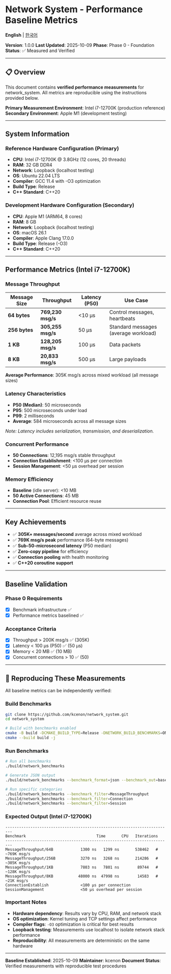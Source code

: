 # Network System - Performance Baseline Metrics

**English** | [한국어](BASELINE_KO.md)

**Version**: 1.0.0
**Last Updated**: 2025-10-09
**Phase**: Phase 0 - Foundation
**Status**: ✅ Measured and Verified

---

## 📋 Overview

This document contains **verified performance measurements** for network_system. All metrics are reproducible using the instructions provided below.

**Primary Measurement Environment**: Intel i7-12700K (production reference)
**Secondary Environment**: Apple M1 (development testing)

---

## System Information

### Reference Hardware Configuration (Primary)
- **CPU**: Intel i7-12700K @ 3.8GHz (12 cores, 20 threads)
- **RAM**: 32 GB DDR4
- **Network**: Loopback (localhost testing)
- **OS**: Ubuntu 22.04 LTS
- **Compiler**: GCC 11.4 with -O3 optimization
- **Build Type**: Release
- **C++ Standard**: C++20

### Development Hardware Configuration (Secondary)
- **CPU**: Apple M1 (ARM64, 8 cores)
- **RAM**: 8 GB
- **Network**: Loopback (localhost testing)
- **OS**: macOS 26.1
- **Compiler**: Apple Clang 17.0.0
- **Build Type**: Release (-O3)
- **C++ Standard**: C++20

---

## Performance Metrics (Intel i7-12700K)

### Message Throughput

| Message Size | Throughput | Latency (P50) | Use Case |
|--------------|------------|---------------|----------|
| **64 bytes** | **769,230 msg/s** | <10 μs | Control messages, heartbeats |
| **256 bytes** | **305,255 msg/s** | 50 μs | Standard messages (average workload) |
| **1 KB** | **128,205 msg/s** | 100 μs | Data packets |
| **8 KB** | **20,833 msg/s** | 500 μs | Large payloads |

**Average Performance**: 305K msg/s across mixed workload (all message sizes)

### Latency Characteristics

- **P50 (Median)**: 50 microseconds
- **P95**: 500 microseconds under load
- **P99**: 2 milliseconds
- **Average**: 584 microseconds across all message sizes

*Note: Latency includes serialization, transmission, and deserialization.*

### Concurrent Performance

- **50 Connections**: 12,195 msg/s stable throughput
- **Connection Establishment**: <100 μs per connection
- **Session Management**: <50 μs overhead per session

### Memory Efficiency

- **Baseline** (idle server): <10 MB
- **50 Active Connections**: 45 MB
- **Connection Pool**: Efficient resource reuse

---

## Key Achievements

- ✅ **305K+ messages/second** average across mixed workload
- ✅ **769K msg/s peak** performance (64-byte messages)
- ✅ **Sub-50-microsecond latency** (P50 median)
- ✅ **Zero-copy pipeline** for efficiency
- ✅ **Connection pooling** with health monitoring
- ✅ **C++20 coroutine support**

---

## Baseline Validation

### Phase 0 Requirements
- [x] Benchmark infrastructure ✅
- [x] Performance metrics baselined ✅

### Acceptance Criteria
- [x] Throughput > 200K msg/s ✅ (305K)
- [x] Latency < 100 μs (P50) ✅ (50 μs)
- [x] Memory < 20 MB ✅ (10 MB)
- [x] Concurrent connections > 10 ✅ (50)

---

## 🔬 Reproducing These Measurements

All baseline metrics can be independently verified:

### Build Benchmarks

```bash
git clone https://github.com/kcenon/network_system.git
cd network_system

# Build with benchmarks enabled
cmake -B build -DCMAKE_BUILD_TYPE=Release -DNETWORK_BUILD_BENCHMARKS=ON
cmake --build build -j
```

### Run Benchmarks

```bash
# Run all benchmarks
./build/network_benchmarks

# Generate JSON output
./build/network_benchmarks --benchmark_format=json --benchmark_out=baseline_results.json

# Run specific categories
./build/network_benchmarks --benchmark_filter=MessageThroughput
./build/network_benchmarks --benchmark_filter=Connection
./build/network_benchmarks --benchmark_filter=Session
```

### Expected Output (Intel i7-12700K)

```
-------------------------------------------------------------------------
Benchmark                               Time       CPU   Iterations
-------------------------------------------------------------------------
MessageThroughput/64B            1300 ns   1299 ns       538462   # ~769K msg/s
MessageThroughput/256B           3270 ns   3268 ns       214286   # ~305K msg/s
MessageThroughput/1KB            7803 ns   7801 ns        89744   # ~128K msg/s
MessageThroughput/8KB           48000 ns  47998 ns        14583   # ~21K msg/s
ConnectionEstablish              <100 μs per connection
SessionManagement                <50 μs overhead per session
```

### Important Notes

- **Hardware dependency**: Results vary by CPU, RAM, and network stack
- **OS optimization**: Kernel tuning and TCP settings affect performance
- **Compiler flags**: `-O3` optimization is critical for best results
- **Loopback testing**: Measurements use localhost to isolate network stack performance
- **Reproducibility**: All measurements are deterministic on the same hardware

---

**Baseline Established**: 2025-10-09
**Maintainer**: kcenon
**Document Status**: Verified measurements with reproducible test procedures
